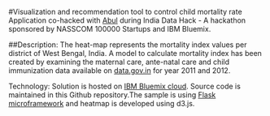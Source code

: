 #Visualization and recommendation tool to control child mortality rate
Application co-hacked with [Abul](https://github.com/abulbasar/healthcamp2) during India Data Hack - A hackathon sponsored by NASSCOM 100000 Startups and IBM Bluemix. 

##Description: 
The heat-map represents the mortality index values per district of West Bengal, India. A model to calculate mortality index has been created by examining the maternal care, ante-natal care and child immunization data available on [data.gov.in](http://data.gov.in/) for year 2011 and 2012.

Technology: Solution is hosted on [IBM Bluemix cloud](http://healthcamp2.mybluemix.net/). Source code is maintained in this Github repository.The sample is using [Flask microframework](http://flask.pocoo.org/) and heatmap is developed using d3.js.
